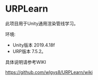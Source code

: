 # URPLearn

此项目用于Unity通用渲染管线学习。

环境:

- Unity版本 2019.4.18f
- URP版本 7.5.2。


具体说明请参考WIKI

https://github.com/wlgys8/URPLearn/wiki

